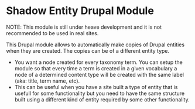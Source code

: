 Shadow Entity Drupal Module
===========================

NOTE: This module is still under heave development and it is not recommended to
be used in real sites.

This Drupal module allows to automatically make copies of Drupal entities when
they are created. The copies can be of a different entity type.

 * You want a node created for every taxonomy term. You can setup the module so
   that every time a term is created in a given vocabulary a node of a
   determined content type will be created with the same label (aka: title,
   term name, etc).
 * This can be useful when you have a site built a type of entity that is
   usefull for some functionality but you need to have the same structure built
   using a different kind of entity required by some other functionality.
